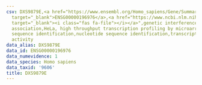 ```yaml
---
csv: DXS9879E,<a href="https://www.ensembl.org/Homo_sapiens/Gene/Summary?db=core;g=ENSG00000196976"
  target="_blank">ENSG00000196976</a>,<a href="https://www.ncbi.nlm.nih.gov/pubmed/17216044"
  target="_blank"><i class="fas fa-file"></i></a>",genetic interference,functional
  association,HeLa, high throughput transcription profiling by microarray,nucleotide
  sequence identification,nucleotide sequence identification,transcriptional regulation,up-regulates
  activity
data_alias: DXS9879E
data_id: ENSG00000196976
data_numevidence: 1
data_species: Homo sapiens
data_taxid: '9606'
title: DXS9879E
---
```


